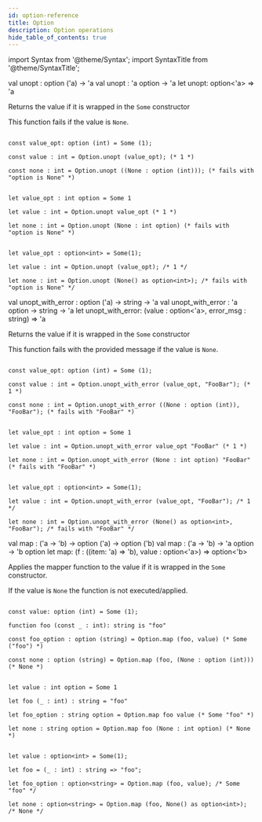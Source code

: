 ```yaml
---
id: option-reference
title: Option
description: Option operations
hide_table_of_contents: true
---
```


import Syntax from '@theme/Syntax';
import SyntaxTitle from '@theme/SyntaxTitle';

<SyntaxTitle syntax="pascaligo">
val unopt : option ('a) -> 'a
</SyntaxTitle>
<SyntaxTitle syntax="cameligo">
val unopt : 'a option -> 'a
</SyntaxTitle>
<SyntaxTitle syntax="jsligo">
let unopt: option&lt;'a&gt; => 'a
</SyntaxTitle>

Returns the value if it is wrapped in the `Some` constructor

This function fails if the value is `None`.

<Syntax syntax="pascaligo">

```pascaligo group=option_unopt

const value_opt: option (int) = Some (1);

const value : int = Option.unopt (value_opt); (* 1 *)

const none : int = Option.unopt ((None : option (int))); (* fails with "option is None" *)

```

</Syntax>
<Syntax syntax="cameligo">

```cameligo group=option_unopt

let value_opt : int option = Some 1

let value : int = Option.unopt value_opt (* 1 *)

let none : int = Option.unopt (None : int option) (* fails with "option is None" *)

```

</Syntax>
<Syntax syntax="jsligo">

```jsligo group=option_unopt

let value_opt : option<int> = Some(1);

let value : int = Option.unopt (value_opt); /* 1 */

let none : int = Option.unopt (None() as option<int>); /* fails with "option is None" */

```

</Syntax>


<SyntaxTitle syntax="pascaligo">
val unopt_with_error : option ('a) -> string -> 'a
</SyntaxTitle>
<SyntaxTitle syntax="cameligo">
val unopt_with_error : 'a option -> string -> 'a
</SyntaxTitle>
<SyntaxTitle syntax="jsligo">
let unopt_with_error: (value : option&lt;'a&gt;, error_msg : string) => 'a
</SyntaxTitle>

Returns the value if it is wrapped in the `Some` constructor

This function fails with the provided message if the value is `None`.


<Syntax syntax="pascaligo">

```pascaligo group=option_unopt_with_error

const value_opt: option (int) = Some (1);

const value : int = Option.unopt_with_error (value_opt, "FooBar"); (* 1 *)

const none : int = Option.unopt_with_error ((None : option (int)), "FooBar"); (* fails with "FooBar" *)

```

</Syntax>
<Syntax syntax="cameligo">

```cameligo group=option_unopt_with_error

let value_opt : int option = Some 1

let value : int = Option.unopt_with_error value_opt "FooBar" (* 1 *)

let none : int = Option.unopt_with_error (None : int option) "FooBar" (* fails with "FooBar" *)

```

</Syntax>
<Syntax syntax="jsligo">

```jsligo group=option_unopt_with_error

let value_opt : option<int> = Some(1);

let value : int = Option.unopt_with_error (value_opt, "FooBar"); /* 1 */

let none : int = Option.unopt_with_error (None() as option<int>, "FooBar"); /* fails with "FooBar" */

```

</Syntax>

<SyntaxTitle syntax="pascaligo">
val map : ('a -> 'b) -> option ('a) -> option ('b)
</SyntaxTitle>
<SyntaxTitle syntax="cameligo">
val map : ('a -> 'b) -> 'a option -> 'b option
</SyntaxTitle>
<SyntaxTitle syntax="jsligo">
let map: (f : ((item: 'a) => 'b), value : option&lt;'a&gt;) => option&lt;'b&gt;
</SyntaxTitle>

Applies the mapper function to the value if it is wrapped in the `Some` constructor.

If the value is `None` the function is not executed/applied.

<Syntax syntax="pascaligo">

```pascaligo group=option_map

const value: option (int) = Some (1);

function foo (const _ : int): string is "foo"

const foo_option : option (string) = Option.map (foo, value) (* Some ("foo") *)

const none : option (string) = Option.map (foo, (None : option (int))) (* None *)
```

</Syntax>
<Syntax syntax="cameligo">

```cameligo group=option_map

let value : int option = Some 1

let foo (_ : int) : string = "foo"

let foo_option : string option = Option.map foo value (* Some "foo" *)

let none : string option = Option.map foo (None : int option) (* None *)

```

</Syntax>
<Syntax syntax="jsligo">

```jsligo group=option_map

let value : option<int> = Some(1);

let foo = (_ : int) : string => "foo";

let foo_option : option<string> = Option.map (foo, value); /* Some "foo" */

let none : option<string> = Option.map (foo, None() as option<int>); /* None */

```

</Syntax>
